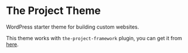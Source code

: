 # The Project Theme
WordPress starter theme for building custom websites.

This theme works with `the-project-framework` plugin, you can get it from <a href="https://github.com/kreativan/the-project-framework">here</a>.